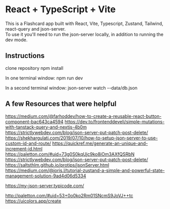 # React + TypeScript + Vite

This is a Flashcard app built with React, Vite, Typescript, Zustand, Tailwind, react-query and json-server.  
To use it you'll need to run the json-server locally, in addition to running the dev mode.

## Instructions
clone repository
npm install 

In one terminal window: 
npm run dev

In a second terminal window:
json-server watch --data/db.json


## A few Resources that were helpful

https://medium.com/@farhoddev/how-to-create-a-reusable-react-button-component-bac643ca4594
https://dev.to/frontenddeveli/simple-mutations-with-tanstack-query-and-nextjs-4b0m
https://strictlywebdev.com/blog/json-server-put-patch-post-delete/
https://shekhargulati.com/2019/07/10/how-to-setup-json-server-to-use-custom-id-and-route/
https://quickref.me/generate-an-unique-and-increment-id.html
[https://paletton.com/#uid=73g0S0kqUjc9ko8iOm3AXfQSRbN
]()https://strictlywebdev.com/blog/json-server-put-patch-post-delete/
https://saltsthlm.github.io/protips/jsonServer.html
https://medium.com/@joris.l/tutorial-zustand-a-simple-and-powerful-state-management-solution-9ad4d06d5334

https://my-json-server.typicode.com/

http://paletton.com/#uid=53+0o0ko2Rm01SNcmS9JoVJ++tc
https://uicolors.app/create
